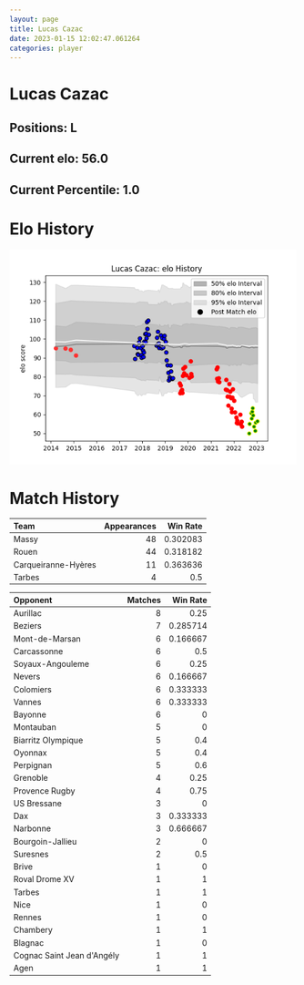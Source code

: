 ```yaml
---  
layout: page  
title: Lucas Cazac  
date: 2023-01-15 12:02:47.061264  
categories: player  
---
```

# Lucas Cazac

## Positions: L

## Current elo: 56.0

## Current Percentile: 1.0

# Elo History


![elo history](history_LucasCazac.png)
# Match History


| Team                |   Appearances |   Win Rate |
|:--------------------|--------------:|-----------:|
| Massy               |            48 |   0.302083 |
| Rouen               |            44 |   0.318182 |
| Carqueiranne-Hyères |            11 |   0.363636 |
| Tarbes              |             4 |   0.5      |

| Opponent                   |   Matches |   Win Rate |
|:---------------------------|----------:|-----------:|
| Aurillac                   |         8 |   0.25     |
| Beziers                    |         7 |   0.285714 |
| Mont-de-Marsan             |         6 |   0.166667 |
| Carcassonne                |         6 |   0.5      |
| Soyaux-Angouleme           |         6 |   0.25     |
| Nevers                     |         6 |   0.166667 |
| Colomiers                  |         6 |   0.333333 |
| Vannes                     |         6 |   0.333333 |
| Bayonne                    |         6 |   0        |
| Montauban                  |         5 |   0        |
| Biarritz Olympique         |         5 |   0.4      |
| Oyonnax                    |         5 |   0.4      |
| Perpignan                  |         5 |   0.6      |
| Grenoble                   |         4 |   0.25     |
| Provence Rugby             |         4 |   0.75     |
| US Bressane                |         3 |   0        |
| Dax                        |         3 |   0.333333 |
| Narbonne                   |         3 |   0.666667 |
| Bourgoin-Jallieu           |         2 |   0        |
| Suresnes                   |         2 |   0.5      |
| Brive                      |         1 |   0        |
| Roval Drome XV             |         1 |   1        |
| Tarbes                     |         1 |   1        |
| Nice                       |         1 |   0        |
| Rennes                     |         1 |   0        |
| Chambery                   |         1 |   1        |
| Blagnac                    |         1 |   0        |
| Cognac Saint Jean d'Angély |         1 |   1        |
| Agen                       |         1 |   1        |
